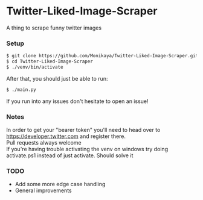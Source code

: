 # Twitter-Liked-Image-Scraper
A thing to scrape funny twitter images

### Setup
```bash
$ git clone https://github.com/Monikaya/Twitter-Liked-Image-Scraper.git
$ cd Twitter-Liked-Image-Scraper
$ ./venv/bin/activate
```
After that, you should just be able to run:
```bash
$ ./main.py
```
If you run into any issues don't hesitate to open an issue!

### Notes
In order to get your "bearer token" you'll need to head over to https://developer.twitter.com and register there.
<br>
Pull requests always welcome
<br>
If you're having trouble activating the venv on windows try doing activate.ps1 instead of just activate. Should solve it

### TODO
- Add some more edge case handling
- General improvements
